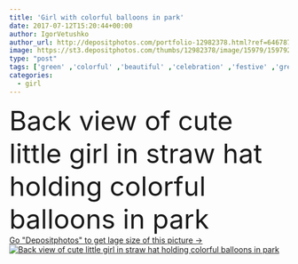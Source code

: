 ```yaml
---
title: 'Girl with colorful balloons in park'
date: 2017-07-12T15:20:44+00:00
author: IgorVetushko
author_url: http://depositphotos.com/portfolio-12982378.html?ref=64678756
image: https://st3.depositphotos.com/thumbs/12982378/image/15979/159792706/api_thumb_450.jpg?forcejpeg=true
type: "post"
tags: ['green' ,'colorful' ,'beautiful' ,'celebration' ,'festive' ,'greeting' ,'holiday' ,'person' ,'girl' ,'grass' ,'people' ,'meadow' ,'park' ,'lawn' ,'outdoors' ,'nature' ,'cute' ,'child' ,'style' ,'childhood' ,'kid' ,'adorable' ,'stylish' ,'hold' ,'multicolored' ,'bunch' ,'alone' ,'casual' ,'balloons' ,'summertime' ,'preteen' ,'girlhood' ,'preadolescent' ,'copy space' ,'rear view' ,'Back view' ,'Straw Hat' ,'birthday party' ]
categories: 
  - girl
---
```

<div aling="center">
            <font size="60"> Back view of cute little girl in straw hat holding colorful balloons in park</font>   
</div>
<div>
    <a href='https://depositphotos.com/159792706/stock-photo-girl-with-colorful-balloons-in.html?ref=64678756' target=_blank > Go "Depositphotos" to get lage size of this picture ->
        <img href='https://depositphotos.com/159792706/stock-photo-girl-with-colorful-balloons-in.html?ref=64678756' src='https://st3.depositphotos.com/12982378/15979/i/950/depositphotos_159792706-stock-photo-girl-with-colorful-balloons-in.jpg?forcejpeg=true' alt='Back view of cute little girl in straw hat holding colorful balloons in park' >
    </a>
</div>
